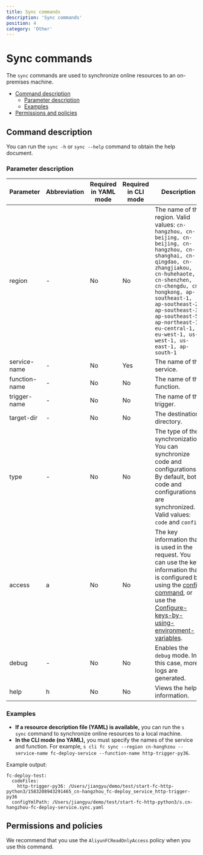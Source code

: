 ```yaml
---
title: Sync commands
description: 'Sync commands'
position: 4
category: 'Other'
---
```

# Sync commands

The `sync` commands are used to synchronize online resources to an on-premises machine. 

- [Command description](#Command-description)
  - [Parameter description](#Parameter-description)
  - [Examples](#Examples)
- [Permissions and policies](#Permissions-and-policies)

## Command description

You can run the `sync -h` or `sync --help` command to obtain the help document.

### Parameter description
 
| Parameter   | Abbreviation | Required in YAML mode | Required in CLI mode | Description                           |
| ------------- | -------- | -------------- | ------------- | ------------------------------------------------------------ |
| region    | -    | No      | No      | The name of the region. Valid values: `cn-hangzhou, cn-beijing, cn-beijing, cn-hangzhou, cn-shanghai, cn-qingdao, cn-zhangjiakou, cn-huhehaote, cn-shenzhen, cn-chengdu, cn-hongkong, ap-southeast-1, ap-southeast-2, ap-southeast-3, ap-southeast-5, ap-northeast-1, eu-central-1, eu-west-1, us-west-1, us-east-1, ap-south-1` |
| service-name | -    | No      | Yes     | The name of the service.                            |
| function-name | -    | No      | No     | The name of the function.                            |
| trigger-name | -    | No      | No     | The name of the trigger.                           |
| target-dir  | -    | No      | No     | The destination directory.                           |
| type     | -    | No      | No     | The type of the synchronization. You can synchronize code and configurations. By default, both code and configurations are synchronized. Valid values: `code` and `config` |
| access    | a    | No      | No     | The key information that is used in the request. You can use the key information that is configured by using the [config command](https://github.com/Serverless-Devs/Serverless-Devs/tree/master/docs/en/command/config.md#config-add-command), or use the [Configure-keys-by-using-environment-variables](https://github.com/Serverless-Devs/Serverless-Devs/tree/master/docs/en/command/config.md#Configure-keys-by-using-environment-variables). |
| debug     | -    | No      | No     | Enables the `debug` mode. In this case, more logs are generated.            |
| help     | h    | No      | No     | Views the help information.                         |
 
### Examples
 
- **If a resource description file (YAML) is available,** you can run the `s sync` command to synchronize online resources to a local machine.
- **In the CLI mode (no YAML),** you must specify the names of the service and function. For example, `s cli fc sync --region cn-hanghzou --service-name fc-deploy-service --function-name http-trigger-py36`.
 
Example output:
 

```text
fc-deploy-test: 
  codeFiles:  
  	http-trigger-py36: /Users/jiangyu/demo/test/start-fc-http-python3/1583208943291465_cn-hangzhou_fc-deploy_service_http-trigger-py36
  configYmlPath: /Users/jiangyu/demo/test/start-fc-http-python3/s.cn-hangzhou-fc-deploy-service.sync.yaml
```

## Permissions and policies

We recommend that you use the `AliyunFCReadOnlyAccess` policy when you use this command.
